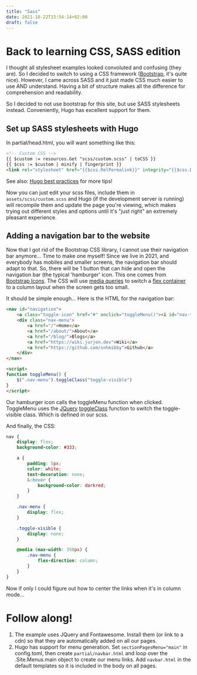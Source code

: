 ```yaml
---
title: "Sass"
date: 2021-10-22T15:54:14+02:00
draft: false
---
```


# Back to learning CSS, SASS edition

I thought all stylesheet examples looked convoluted and confusing (they are).
So I decided to switch to using a CSS framework ([Bootstrap](https://getbootstrap.com/),
it's quite nice).  However, I came across
SASS and it just made CSS much easier to use AND understand. Having a bit of
structure makes all the difference for comprehension and readability.

So I decided to not use bootstrap for this site, but use SASS stylesheets instead.
Conveniently, Hugo has excellent support for them.

## Set up SASS stylesheets with Hugo

In partial/head.html, you will want something like this:
```HTML
<!-- Custom CSS -->
{{ $custom := resources.Get "scss/custom.scss" | toCSS }}
{{ $css := $custom | minify | fingerprint }}
<link rel="stylesheet" href="{{$css.RelPermalink}}" integrity="{{$css.Data.Integrity}}">
```
See also: [Hugo best practices](https://github.com/spech66/hugo-best-practices#css-and-javascript) for more tips!

Now you can just edit your scss files, include them in
<code>assets/scss/custom.scss</code> and Hugo (if the development server is
running) will recompile them and update the page you're viewing, which makes
trying out different styles and options until it's "just right" an extremely
pleasant experience.

## Adding a navigation bar to the website
Now that I got rid of the Bootstrap CSS library, I cannot use their
navigation bar anymore... Time to make one myself!  Since we live in 2021,
and everybody has mobiles and smaller screens, the navigation bar should
adapt to that.  So, there will be 1 button that can hide and open the
navigation bar (the typical 'hamburger' icon. This one comes from [Bootstrap
Icons](https://icons.getbootstrap.com/#install).  The CSS will use [media
queries](https://css-tricks.com/a-complete-guide-to-css-media-queries/) to
switch a [flex
container](https://css-tricks.com/snippets/css/a-guide-to-flexbox/#examples)
to a column layout when the screen gets too small.

It should be simple enough... Here is the HTML for the navigation bar:
```HTML
<nav id="navigation">
	<a class="toggle-icon" href="#" onclick="toggleMenu()"><i id="nav-toggle" class="house-fill"></i></a>
	<div class="nav-menu">
		<a href="/">Home</a>
		<a href="/about/">About</a>
		<a href="/blog/">Blogs</a>
		<a href="https://wiki.jurjen.dev">Wiki</a>
		<a href="https://github.com/snhmibby">Github</a>
	</div>
</nav>

<script>
function toggleMenu() {
	$(".nav-menu").toggleClass("toggle-visible")
}
</script>
```
Our hamburger icon calls the toggleMenu function when clicked. ToggleMenu uses
the [JQuery](https://jquery.com/download/)
[toggleClass](https://devdocs.io/jquery/toggleclass) function to switch the
toggle-visible class. Which is defined in our scss.

And finally, the CSS:
```SCSS
nav {
	display: flex;
	background-color: #333;

	a {
		padding: 5px;
		color: white;
		text-decoration: none;
		&:hover {
			background-color: darkred;
		}
	}

	.nav-menu {
		display: flex;
	}

	.toggle-visible {
		display: none;
	}

	@media (max-width: 350px) {
		.nav-menu {
			flex-direction: column;
		}
	}
}
```

Now if only I could figure out how to center the links when it's in column mode...

# Follow along!
1. The example uses JQuery and Fontawesome. Install them (or link to a cdn) so
   that they are automatically added on all our pages.
2. Hugo has support for menu generation. Set ```sectionPagesMenu="main"``` in
   config.toml, then create ```partial/navbar.html``` and loop over the
   .Site.Menus.main object to create our menu links.
   Add ```navbar.html``` in the default templates so it is included in the body on all pages.

